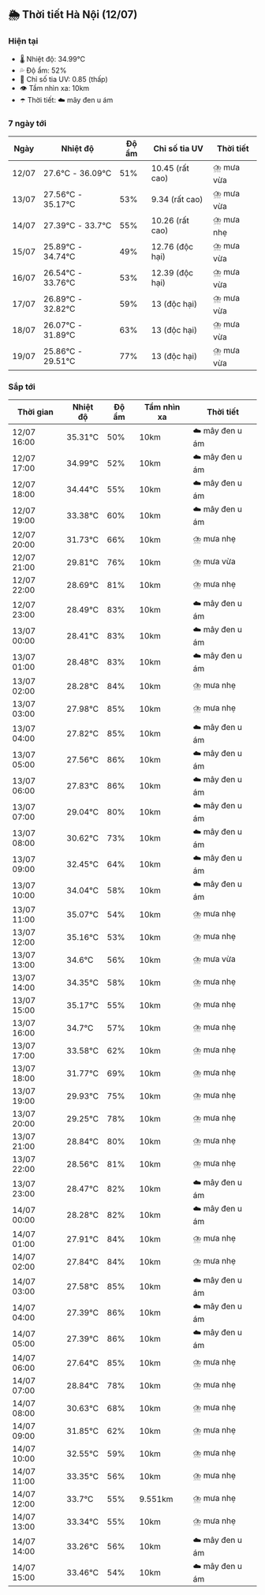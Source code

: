 ## 🌦️ Thời tiết Hà Nội (12/07)

### Hiện tại

- 🌡️ Nhiệt độ: 34.99℃
- 💦 Độ ẩm: 52%
- 🌟 Chỉ số tia UV: 0.85 (thấp)
- 👁️ Tầm nhìn xa: 10km
- ☂️ Thời tiết: ☁️ mây đen u ám

### 7 ngày tới

| Ngày | Nhiệt độ | Độ ẩm | Chỉ số tia UV | Thời tiết |
| --- | --- | --- | --- | --- |
| 12/07 | 27.6℃ - 36.09℃ | 51% | 10.45 (rất cao) | ⛈️ mưa vừa |
| 13/07 | 27.56℃ - 35.17℃ | 53% | 9.34 (rất cao) | ⛈️ mưa vừa |
| 14/07 | 27.39℃ - 33.7℃ | 55% | 10.26 (rất cao) | ⛈️ mưa nhẹ |
| 15/07 | 25.89℃ - 34.74℃ | 49% | 12.76 (độc hại) | ⛈️ mưa vừa |
| 16/07 | 26.54℃ - 33.76℃ | 53% | 12.39 (độc hại) | ⛈️ mưa vừa |
| 17/07 | 26.89℃ - 32.82℃ | 59% | 13 (độc hại) | ⛈️ mưa vừa |
| 18/07 | 26.07℃ - 31.89℃ | 63% | 13 (độc hại) | ⛈️ mưa vừa |
| 19/07 | 25.86℃ - 29.51℃ | 77% | 13 (độc hại) | ⛈️ mưa vừa |

### Sắp tới

| Thời gian | Nhiệt độ | Độ ẩm | Tầm nhìn xa | Thời tiết |
| --- | --- | --- | --- | --- |
| 12/07 16:00 | 35.31℃ | 50% | 10km | ☁️ mây đen u ám |
| 12/07 17:00 | 34.99℃ | 52% | 10km | ☁️ mây đen u ám |
| 12/07 18:00 | 34.44℃ | 55% | 10km | ☁️ mây đen u ám |
| 12/07 19:00 | 33.38℃ | 60% | 10km | ☁️ mây đen u ám |
| 12/07 20:00 | 31.73℃ | 66% | 10km | ⛈️ mưa nhẹ |
| 12/07 21:00 | 29.81℃ | 76% | 10km | ⛈️ mưa vừa |
| 12/07 22:00 | 28.69℃ | 81% | 10km | ⛈️ mưa nhẹ |
| 12/07 23:00 | 28.49℃ | 83% | 10km | ☁️ mây đen u ám |
| 13/07 00:00 | 28.41℃ | 83% | 10km | ☁️ mây đen u ám |
| 13/07 01:00 | 28.48℃ | 83% | 10km | ☁️ mây đen u ám |
| 13/07 02:00 | 28.28℃ | 84% | 10km | ⛈️ mưa nhẹ |
| 13/07 03:00 | 27.98℃ | 85% | 10km | ⛈️ mưa nhẹ |
| 13/07 04:00 | 27.82℃ | 85% | 10km | ☁️ mây đen u ám |
| 13/07 05:00 | 27.56℃ | 86% | 10km | ☁️ mây đen u ám |
| 13/07 06:00 | 27.83℃ | 86% | 10km | ☁️ mây đen u ám |
| 13/07 07:00 | 29.04℃ | 80% | 10km | ☁️ mây đen u ám |
| 13/07 08:00 | 30.62℃ | 73% | 10km | ☁️ mây đen u ám |
| 13/07 09:00 | 32.45℃ | 64% | 10km | ☁️ mây đen u ám |
| 13/07 10:00 | 34.04℃ | 58% | 10km | ☁️ mây đen u ám |
| 13/07 11:00 | 35.07℃ | 54% | 10km | ⛈️ mưa nhẹ |
| 13/07 12:00 | 35.16℃ | 53% | 10km | ⛈️ mưa nhẹ |
| 13/07 13:00 | 34.6℃ | 56% | 10km | ⛈️ mưa vừa |
| 13/07 14:00 | 34.35℃ | 58% | 10km | ⛈️ mưa nhẹ |
| 13/07 15:00 | 35.17℃ | 55% | 10km | ⛈️ mưa nhẹ |
| 13/07 16:00 | 34.7℃ | 57% | 10km | ⛈️ mưa nhẹ |
| 13/07 17:00 | 33.58℃ | 62% | 10km | ⛈️ mưa nhẹ |
| 13/07 18:00 | 31.77℃ | 69% | 10km | ⛈️ mưa nhẹ |
| 13/07 19:00 | 29.93℃ | 75% | 10km | ⛈️ mưa nhẹ |
| 13/07 20:00 | 29.25℃ | 78% | 10km | ⛈️ mưa nhẹ |
| 13/07 21:00 | 28.84℃ | 80% | 10km | ⛈️ mưa nhẹ |
| 13/07 22:00 | 28.56℃ | 81% | 10km | ⛈️ mưa nhẹ |
| 13/07 23:00 | 28.47℃ | 82% | 10km | ☁️ mây đen u ám |
| 14/07 00:00 | 28.28℃ | 82% | 10km | ☁️ mây đen u ám |
| 14/07 01:00 | 27.91℃ | 84% | 10km | ⛈️ mưa nhẹ |
| 14/07 02:00 | 27.84℃ | 84% | 10km | ⛈️ mưa nhẹ |
| 14/07 03:00 | 27.58℃ | 85% | 10km | ☁️ mây đen u ám |
| 14/07 04:00 | 27.39℃ | 86% | 10km | ☁️ mây đen u ám |
| 14/07 05:00 | 27.39℃ | 86% | 10km | ☁️ mây đen u ám |
| 14/07 06:00 | 27.64℃ | 85% | 10km | ⛈️ mưa nhẹ |
| 14/07 07:00 | 28.84℃ | 78% | 10km | ⛈️ mưa nhẹ |
| 14/07 08:00 | 30.63℃ | 68% | 10km | ⛈️ mưa nhẹ |
| 14/07 09:00 | 31.85℃ | 62% | 10km | ⛈️ mưa nhẹ |
| 14/07 10:00 | 32.55℃ | 59% | 10km | ⛈️ mưa nhẹ |
| 14/07 11:00 | 33.35℃ | 56% | 10km | ⛈️ mưa nhẹ |
| 14/07 12:00 | 33.7℃ | 55% | 9.551km | ⛈️ mưa nhẹ |
| 14/07 13:00 | 33.34℃ | 55% | 10km | ⛈️ mưa nhẹ |
| 14/07 14:00 | 33.26℃ | 56% | 10km | ☁️ mây đen u ám |
| 14/07 15:00 | 33.46℃ | 54% | 10km | ☁️ mây đen u ám |
